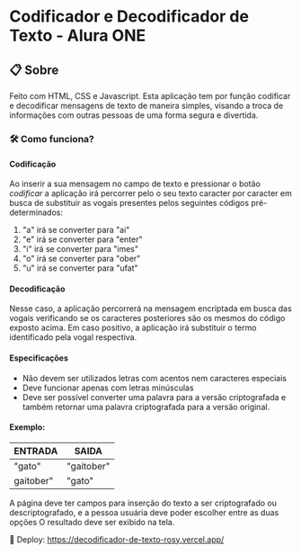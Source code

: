 # Codificador e Decodificador de Texto - Alura ONE 

## 📋 Sobre
Feito com HTML, CSS e Javascript. Esta aplicação tem por função codificar e decodificar mensagens de texto de maneira simples, visando a troca de informações com outras pessoas de uma forma segura e divertida.

### 🛠 Como funciona? 
#### Codificação
Ao inserir a sua mensagem no campo de texto e pressionar o botão *codificar* a aplicação irá percorrer pelo o seu texto caracter por caracter em busca de substituir as vogais presentes pelos seguintes códigos pré-determinados:

1. "a" irá se converter para "ai"
2. "e" irá se converter para "enter"
3. "i" irá se converter para "imes"
4. "o" irá se converter para "ober"
5. "u" irá se converter para "ufat"

#### Decodificação
Nesse caso, a aplicação percorrerá na mensagem encriptada em busca das vogais verificando se os caracteres posteriores são os mesmos do código exposto acima. Em caso positivo, a aplicação irá substituir o termo identificado pela vogal respectiva.

#### Especificações
- Não devem ser utilizados letras com acentos nem caracteres especiais
- Deve funcionar apenas com letras minúsculas
- Deve ser possível converter uma palavra para a versão criptografada e também retornar uma palavra criptografada para a versão original.

#### Exemplo:

| ENTRADA | SAIDA |
| ------ | ------ |
| "gato" |  "gaitober" |
| gaitober" | "gato" |


A página deve ter campos para inserção do texto a ser criptografado ou descriptografado, e a pessoa usuária deve poder escolher entre as duas opções
O resultado deve ser exibido na tela.

🚀 Deploy: https://decodificador-de-texto-rosy.vercel.app/
